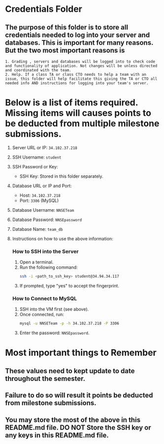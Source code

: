# Credentials Folder

## The purpose of this folder is to store all credentials needed to log into your server and databases. This is important for many reasons. But the two most important reasons is

    1. Grading , servers and databases will be logged into to check code and functionality of application. Not changes will be unless directed and coordinated with the team.
    2. Help. If a class TA or class CTO needs to help a team with an issue, this folder will help facilitate this giving the TA or CTO all needed info AND instructions for logging into your team's server.

# Below is a list of items required. Missing items will causes points to be deducted from multiple milestone submissions.

1. Server URL or IP: `34.102.37.218`
2. SSH Username: `student`
3. SSH Password or Key:
   - SSH Key: Stored in this folder separately.
4. Database URL or IP and Port:
   - Host: `34.102.37.218`
   - Port: `3306` (MySQL)
5. Database Username: `NNSETeam`
6. Database Password: `NNSEpassword`
7. Database Name: `team_db`
8. Instructions on how to use the above information:

   ### How to SSH into the Server

   1. Open a terminal.
   2. Run the following command:
      ```bash
      ssh -i <path_to_ssh_key> student@34.94.34.117
      ```
   3. If prompted, type "yes" to accept the fingerprint.

   ### How to Connect to MySQL

   1. SSH into the VM first (see above).
   2. Once connected, run:
      ```bash
      mysql -u NNSETeam -p -h 34.102.37.218 -P 3306
      ```
   3. Enter the password: `NNSEpassword`.

# Most important things to Remember

## These values need to kept update to date throughout the semester. <br>

## <strong>Failure to do so will result it points be deducted from milestone submissions.</strong><br>

## You may store the most of the above in this README.md file. DO NOT Store the SSH key or any keys in this README.md file.
